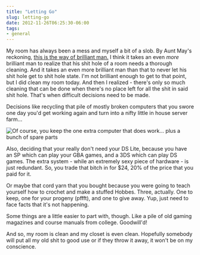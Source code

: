 ```yaml
---
title: "Letting Go"
slug: letting-go
date: 2012-11-26T06:25:30-06:00
tags:
- general
---
```

My room has always been a mess and myself a bit of a slob. By Aunt May's reckoning, [this is the way of brilliant man.](http://www.quotefully.com/movie/Spider-Man+(2002)/Aunt+May#conversation_0392e37e994611e090c812313b10052d) I think it takes an even _more_ brilliant man to realize that his shit hole of a room needs a thorough cleaning. And it takes an even more brilliant man than that to never let his shit hole get to shit hole state. I'm not brilliant enough to get to that point, but I did clean my room today. And then I realized - there's only so much cleaning that can be done when there's no place left for all the shit in said shit hole. That's when difficult decisions need to be made.

Decisions like recycling that pile of mostly broken computers that you swore one day you'd get working again and turn into a nifty little in house server farm...

![](http://images.dxprog.com/blog/computer_stack.jpg "Of course, you keep the one extra computer that does work... plus a bunch of spare parts")

Also, deciding that your really don't need your DS Lite, because you have an SP which can play your GBA games, and a 3DS which can play DS games. The extra system - while an extremely sexy piece of hardware - is just redundant. So, you trade that bitch in for $24, 20% of the price that you paid for it.

Or maybe that cord yarn that you bought because you were going to teach yourself how to crochet and make a stuffed Hobbes. Three, actually. One to keep, one for your progeny (pffft), and one to give away. Yup, just need to face facts that it's not happening.

Some things are a little easier to part with, though. Like a pile of old gaming magazines and course manuals from college. Goodwill'd!

And so, my room is clean and my closet is even clean. Hopefully somebody will put all my old shit to good use or if they throw it away, it won't be on my conscience.
